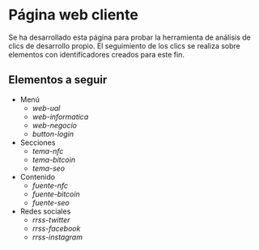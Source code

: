 # Página web cliente
Se ha desarrollado esta página para probar la herramienta de análisis de clics
de desarrollo propio. El seguimiento de los clics se realiza sobre elementos
con identificadores creados para este fin.

## Elementos a seguir
* Menú
  * *web-ual*
  * *web-informatica*
  * *web-negocio*
  * *button-login*
* Secciones
  * *tema-nfc*
  * *tema-bitcoin*
  * *tema-seo*
* Contenido
  * *fuente-nfc*
  * *fuente-bitcoin*
  * *fuente-seo*
* Redes sociales
  * *rrss-twitter*
  * *rrss-facebook*
  * *rrss-instagram*
